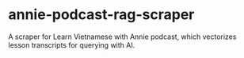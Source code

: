 # annie-podcast-rag-scraper
A scraper for Learn Vietnamese with Annie podcast, which vectorizes lesson transcripts for querying with AI.
